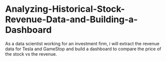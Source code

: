 # Analyzing-Historical-Stock-Revenue-Data-and-Building-a-Dashboard

As a data scientist working for an investment firm, i will extract the revenue data for Tesla and GameStop and build a dashboard to compare the price of the stock vs the revenue. 
